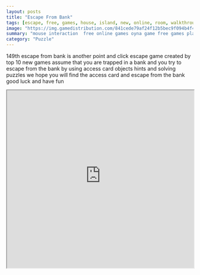 ```yaml
---
layout: posts
title: "Escape From Bank"
tags: [escape, free, games, house, island, new, online, room, walkthrough, op10newgames, best, jail, free, online, games, oyna, game, free, games, play, play, games]
image: "https://img.gamedistribution.com/841cede79af24f12b5bec9f094b4f432.jpg"
summary: "mouse interaction  free online games oyna game free games play play games"
category: "Puzzle"
---
```


149th escape from bank is another point and click escape game created by top 10 new games assume that you are trapped in a bank and you try to escape from the bank by using access card objects hints and solving puzzles we hope you will find the access card and escape from the bank good luck and have fun

<iframe width="100%" height="480px;" src="https://flash.gamedistribution.com?game=841cede79af24f12b5bec9f094b4f432"></iframe>